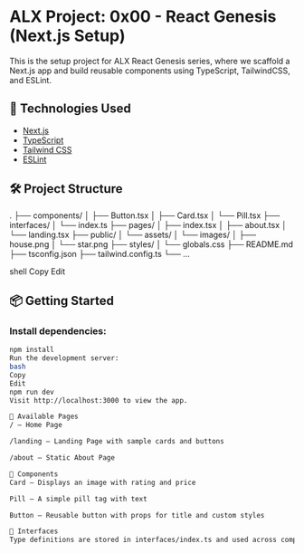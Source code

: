 # ALX Project: 0x00 - React Genesis (Next.js Setup)

This is the setup project for ALX React Genesis series, where we scaffold a Next.js app and build reusable components using TypeScript, TailwindCSS, and ESLint.

## 🚀 Technologies Used

- [Next.js](https://nextjs.org/)
- [TypeScript](https://www.typescriptlang.org/)
- [Tailwind CSS](https://tailwindcss.com/)
- [ESLint](https://eslint.org/)

## 🛠️ Project Structure

.
├── components/
│ ├── Button.tsx
│ ├── Card.tsx
│ └── Pill.tsx
├── interfaces/
│ └── index.ts
├── pages/
│ ├── index.tsx
│ ├── about.tsx
│ └── landing.tsx
├── public/
│ └── assets/
│ └── images/
│ ├── house.png
│ └── star.png
├── styles/
│ └── globals.css
├── README.md
├── tsconfig.json
├── tailwind.config.ts
└── ...

shell
Copy
Edit

## 📦 Getting Started

### Install dependencies:
```bash
npm install
Run the development server:
bash
Copy
Edit
npm run dev
Visit http://localhost:3000 to view the app.

📄 Available Pages
/ — Home Page

/landing — Landing Page with sample cards and buttons

/about — Static About Page

🧪 Components
Card — Displays an image with rating and price

Pill — A simple pill tag with text

Button — Reusable button with props for title and custom styles

🧰 Interfaces
Type definitions are stored in interfaces/index.ts and used across components for prop typing.